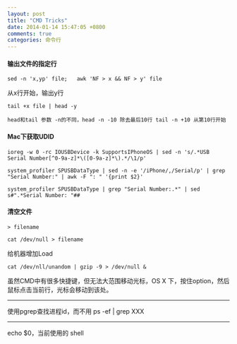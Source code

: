 ```yaml
---
layout: post
title: "CMD Tricks"
date: 2014-01-14 15:47:05 +0800
comments: true
categories: 命令行
---
```




#### 输出文件的指定行
```
sed -n 'x,yp' file;   awk 'NF > x && NF > y' file
```
从x行开始，输出y行
```
tail +x file | head -y

head和tail 参数 -n的不同，head -n -10 除去最后10行 tail -n +10 从第10行开始
```

#### Mac下获取UDID
```
ioreg -w 0 -rc IOUSBDevice -k SupportsIPhoneOS | sed -n 's/.*USB Serial Number[^0-9a-z]*\([0-9a-z]*\).*/\1/p'

system_profiler SPUSBDataType | sed -n -e '/iPhone/,/Serial/p' | grep "Serial Number:" | awk -F ": " '{print $2}'

system_profiler SPUSBDataType | grep "Serial Number:.*" | sed s#".*Serial Number: "##
```
#### 清空文件
```
> filename

cat /dev/null > filename
```
给机器增加Load
```
cat /dev/nll/unandom | gzip -9 > /dev/null & 
```
虽然CMD中有很多快捷键，但无法大范围移动光标，OS X 下，按住option，然后鼠标点击当前行，光标会移动到该处。
***
使用pgrep查找进程id，而不用 ps -ef | grep XXX
***
echo $0，当前使用的 shell
